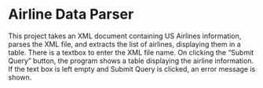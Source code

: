 # Airline Data Parser
This project takes an XML document containing US Airlines information, parses the XML file, and extracts the list of airlines, displaying them in a table. There is a textbox to enter the XML file name. On clicking the “Submit Query” button, the program shows a table displaying the airline information. If the text box is left empty and Submit Query is clicked, an error message is shown.